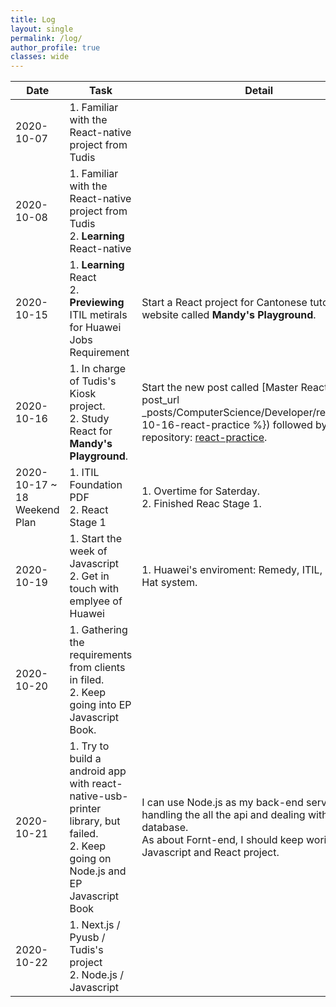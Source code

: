 ```yaml
---
title: Log
layout: single
permalink: /log/
author_profile: true
classes: wide
---
```


| Date                                   | Task                                                         | Detail                                                       |
| -------------------------------------- | ------------------------------------------------------------ | ------------------------------------------------------------ |
| 2020-10-07                             | 1. Familiar with the React-native project from Tudis         |                                                              |
| 2020-10-08                             | 1. Familiar with the React-native project from Tudis<br />2. **Learning** React-native |                                                              |
| 2020-10-15                             | 1. **Learning** React<br />2. **Previewing** ITIL metirals for Huawei Jobs Requirement | Start a React project for Cantonese tutorial website called **Mandy's Playground**. |
| 2020-10-16                             | 1. In charge of Tudis's Kiosk project.<br />2. Study React for **Mandy's Playground**. | Start the new post called [Master React]({% post_url _posts/ComputerScience/Developer/react/2020-10-16-react-practice %}) followed by this repository: [react-practice](https://github.com/sokaOrochi/react-practice). |
| 2020-10-17 ~ 18<br />Weekend<br />Plan | 1. ITIL Foundation PDF<br />2. React Stage 1                 | 1. Overtime for Saterday.<br />2. Finished Reac Stage 1.     |
| 2020-10-19                             | 1. Start the week of Javascript<br />2. Get in touch with emplyee of Huawei | 1. Huawei's enviroment: Remedy, ITIL, ITSM, Red Hat system.  |
| 2020-10-20                             | 1. Gathering the requirements from clients in filed.<br />2. Keep going into EP Javascript Book. |                                                              |
| 2020-10-21                             | 1. Try to build a android app with react-native-usb-printer library, but failed.<br />2. Keep going on Node.js and EP Javascript Book | I can use Node.js as my back-end server, and handling the all the api and dealing with database.<br />As about Fornt-end, I should keep woring on Javascript and React project. |
| 2020-10-22                             | 1. Next.js / Pyusb / Tudis's project<br />2. Node.js / Javascript |                                                              |
